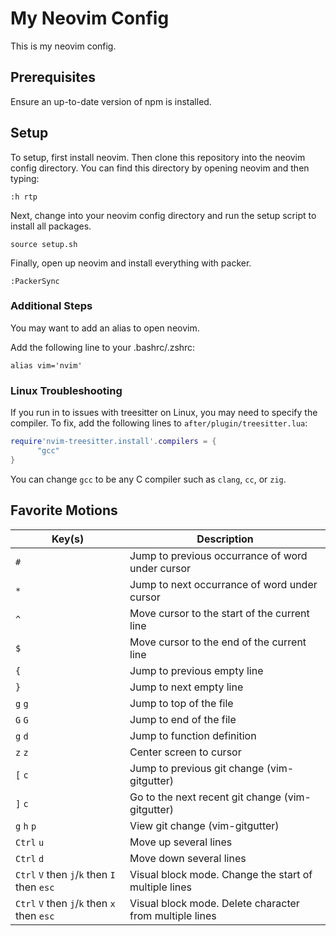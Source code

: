 # My Neovim Config

This is my neovim config.

## Prerequisites

Ensure an up-to-date version of npm is installed.

## Setup

To setup, first install neovim. Then clone this repository into the neovim
config directory. You can find this directory by opening neovim and then typing:

```
:h rtp
```

Next, change into your neovim config directory and run the setup script to install
all packages.

```
source setup.sh
```

Finally, open up neovim and install everything with packer.

```
:PackerSync
```

### Additional Steps

You may want to add an alias to open neovim.

Add the following line to your .bashrc/.zshrc:

```
alias vim='nvim'
```

### Linux Troubleshooting

If you run in to issues with treesitter on Linux, you may need to specify the compiler.
To fix, add the following lines to `after/plugin/treesitter.lua`:

```lua
require'nvim-treesitter.install'.compilers = {
      "gcc"
}
```

You can change `gcc` to be any C compiler such as `clang`, `cc`, or `zig`.

## Favorite Motions
| Key(s) | Description |
|--------|-------------|
| `#` | Jump to previous occurrance of word under cursor |
| `*` | Jump to next occurrance of word under cursor |
| `^` | Move cursor to the start of the current line |
| `$` | Move cursor to the end of the current line |
| `{` | Jump to previous empty line |
| `}` | Jump to next empty line |
| `g` `g` | Jump to top of the file |
| `G` `G` | Jump to end of the file |
| `g` `d` | Jump to function definition |
| `z` `z` | Center screen to cursor |
| `[` `c` | Jump to previous git change (vim-gitgutter) |
| `]` `c` | Go to the next recent git change (vim-gitgutter) |
| `g` `h` `p` | View git change (vim-gitgutter) |
| `Ctrl` `u` | Move up several lines |
| `Ctrl` `d` | Move down several lines |
| `Ctrl` `V` then `j`/`k` then `I` then `esc` | Visual block mode. Change the start of multiple lines |
| `Ctrl` `V` then `j`/`k` then `x` then `esc` | Visual block mode. Delete character from multiple lines |

